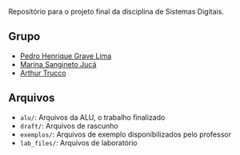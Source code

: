 Repositório para o projeto final da disciplina de Sistemas Digitais.

## Grupo
- [Pedro Henrique Grave Lima](https://github.com/PedroHGLima)
- [Marina Sangineto Jucá](https://github.com/MarinaSJ)
- [Arthur Trucco](https://github.com/artrucco)
<!--
- [Rodrigo Leal]()
- 
- [Luiz Felipe Cantanhede]()
-->

## Arquivos
- `alu/`: Arquivos da ALU, o trabalho finalizado
- `draft/`: Arquivos de rascunho
- `exemplos/`: Arquivos de exemplo disponibilizados pelo professor
- `lab_files/`: Arquivos de laboratório

